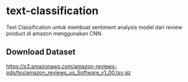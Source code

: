 # text-classification
Text Classification untuk membuat sentiment analysis model dari review product di amazon menggunakan CNN.


## Download Dataset
https://s3.amazonaws.com/amazon-reviews-pds/tsv/amazon_reviews_us_Software_v1_00.tsv.gz
